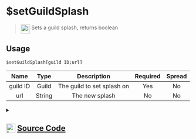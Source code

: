 # $setGuildSplash
> <img align="top" src="https://upload.wikimedia.org/wikipedia/commons/thumb/e/e4/Infobox_info_icon.svg/160px-Infobox_info_icon.svg.png?20150409153300" alt="image" width="25" height="auto"> Sets a guild splash, returns boolean
## Usage
```
$setGuildSplash[guild ID;url]
```
| Name | Type | Description | Required | Spread
| :---: | :---: | :---: | :---: | :---: |
guild ID | Guild | The guild to set splash on | Yes | No
url | String | The new splash | No | No
<details>
<summary>
    
## <img align="top" src="https://cdn4.iconfinder.com/data/icons/iconsimple-logotypes/512/github-512.png" alt="image" width="25" height="auto">  [Source Code](https://github.com/tryforge/ForgeScript-V2/blob/main/src/native/setGuildSplash.ts)
    
</summary>
    
```ts
import { ArgType, NativeFunction, Return } from "../structures"

export default new NativeFunction({
    name: "$setGuildSplash",
    version: "1.0.0",
    description: "Sets a guild splash, returns boolean",
    unwrap: true,
    args: [
        {
            name: "guild ID",
            rest: false,
            type: ArgType.Guild,
            required: true,
            description: "The guild to set splash on",
        },
        {
            name: "url",
            description: "The new splash",
            rest: false,
            type: ArgType.String,
        },
    ],
    brackets: true,
    async execute(_, [guild, icon]) {
        return Return.success((await guild.setSplash(icon || null).catch(() => false)) !== false)
    },
})

```
    
</details>